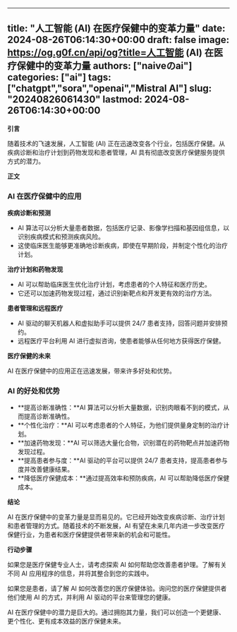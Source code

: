 
---
title: "人工智能 (AI) 在医疗保健中的变革力量"
date: 2024-08-26T06:14:30+00:00
draft: false
image: https://og.g0f.cn/api/og?title=人工智能 (AI) 在医疗保健中的变革力量
authors: ["naiveのai"]
categories: ["ai"]
tags: ["chatgpt","sora","openai","Mistral AI"]
slug: "20240826061430"
lastmod: 2024-08-26T06:14:30+00:00
---
**引言**

随着技术的飞速发展，人工智能 (AI) 正在迅速改变各个行业，包括医疗保健。从疾病诊断和治疗计划到药物发现和患者管理，AI 具有彻底改变医疗保健服务提供方式的潜力。

**正文**

### AI 在医疗保健中的应用

**疾病诊断和预测**

* AI 算法可以分析大量患者数据，包括医疗记录、影像学扫描和基因组信息，以识别疾病模式和预测疾病风险。
* 这使临床医生能够更准确地诊断疾病，即使在早期阶段，并制定个性化的治疗计划。

**治疗计划和药物发现**

* AI 可以帮助临床医生优化治疗计划，考虑患者的个人特征和医疗历史。
* 它还可以加速药物发现过程，通过识别新靶点和开发更有效的治疗方法。

**患者管理和远程医疗**

* AI 驱动的聊天机器人和虚拟助手可以提供 24/7 患者支持，回答问题并安排预约。
* 远程医疗平台利用 AI 进行虚拟咨询，使患者能够从任何地方获得医疗保健。

**医疗保健的未来**

AI 在医疗保健中的应用正在迅速发展，带来许多好处和优势。

### AI 的好处和优势

* **提高诊断准确性：**AI 算法可以分析大量数据，识别肉眼看不到的模式，从而提高诊断准确性。
* **个性化治疗：**AI 可以考虑患者的个人特征，为他们提供量身定制的治疗计划。
* **加速药物发现：**AI 可以筛选大量化合物，识别潜在的药物靶点并加速药物发现过程。
* **提高患者参与度：**AI 驱动的平台可以提供 24/7 患者支持，提高患者参与度并改善健康结果。
* **降低医疗保健成本：**通过提高效率和预防疾病，AI 可以帮助降低医疗保健成本。

**结论**

AI 在医疗保健中的变革力量是显而易见的。它已经开始改变疾病诊断、治疗计划和患者管理的方式。随着技术的不断发展，AI 有望在未来几年内进一步改变医疗保健行业，为患者和医疗保健提供者带来新的机会和可能性。

**行动步骤**

如果您是医疗保健专业人士，请考虑探索 AI 如何帮助您改善患者护理。了解有关不同 AI 应用程序的信息，并将其整合到您的实践中。

如果您是患者，请了解 AI 如何改善您的医疗保健体验。询问您的医疗保健提供者他们使用 AI 的方式，并利用 AI 驱动的平台来管理您的健康。

AI 在医疗保健中的潜力是巨大的。通过拥抱其力量，我们可以创造一个更健康、更个性化、更有成本效益的医疗保健未来。